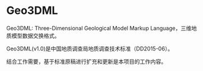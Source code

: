 Geo3DML
===

Geo3DML: Three-Dimensional Geological Model Markup Language，三维地质模型数据交换格式。

Geo3DML(v1.0)是中国地质调查局地质调查技术标准（DD2015-06）。

结合工作需要，基于标准原稿进行扩充和更新是本项目的工作内容。
